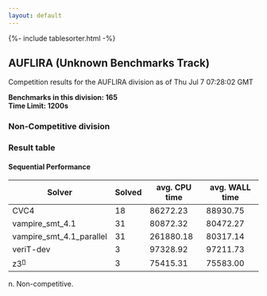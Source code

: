 ```yaml
---
layout: default
---
```

{%- include tablesorter.html -%}

##  AUFLIRA (Unknown Benchmarks Track)

Competition results for the AUFLIRA division as of Thu Jul 7 07:28:02 GMT

**Benchmarks in this division: 165**
<br/>
**Time Limit: 1200s**


###  Non-Competitive division 
### Result table
 




#### Sequential Performance
<table id="sequential" class="result sorted">
<thead>
<tr>
<th class="center">Solver</th>
<th class="center">Solved</th>
<th class="center">avg. CPU time </th>
<th class="center">avg. WALL time </th>
</tr>
</thead>
<tr>
<td>CVC4</td>
<td class="right">18</td>
<td class="right">86272.23</td>
<td class="right">88930.75</td>
</tr>
<tr>
<td>vampire_smt_4.1</td>
<td class="right">31</td>
<td class="right">80872.32</td>
<td class="right">80472.27</td>
</tr>
<tr>
<td>vampire_smt_4.1_parallel</td>
<td class="right">31</td>
<td class="right">261880.18</td>
<td class="right">80317.14</td>
</tr>
<tr>
<td>veriT-dev</td>
<td class="right">3</td>
<td class="right">97328.92</td>
<td class="right">97211.73</td>
</tr>
<tr>
<td>z3<SUP><a href="#fn">n</a></SUP>
</td>
<td class="right">3</td>
<td class="right">75415.31</td>
<td class="right">75583.00</td>
</tr>
</table>
<span id="fn"> n. Non-competitive.</span>


